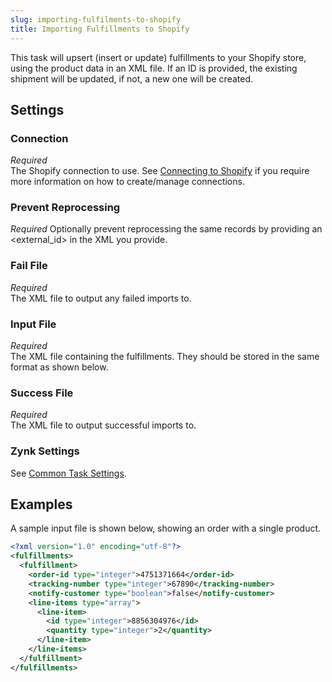 ```yaml
---
slug: importing-fulfilments-to-shopify
title: Importing Fulfillments to Shopify
---
```

This task will upsert (insert or update) fulfillments to your Shopify store, using the product data in an XML file. If an ID is provided, the existing shipment will be updated, if not, a new one will be created.

## Settings
### Connection
_Required_  
The Shopify connection to use. See [Connecting to Shopify](connecting-to-shopify) if you require more information on how to create/manage connections.

### Prevent Reprocessing
_Required_
Optionally prevent reprocessing the same records by providing an <external_id> in the XML you provide.

### Fail File
_Required_  
The XML file to output any failed imports to.

### Input File
_Required_  
The XML file containing the fulfillments. They should be stored in the same format as shown below.

### Success File
_Required_  
The XML file to output successful imports to. 

### Zynk Settings
See [Common Task Settings](common-task-settings).

## Examples
A sample input file is shown below, showing an order with a single product.

```xml
<?xml version="1.0" encoding="utf-8"?>
<fulfillments>
  <fulfillment>
    <order-id type="integer">4751371664</order-id>
	<tracking-number type="integer">67890</tracking-number>
	<notify-customer type="boolean">false</notify-customer>
	<line-items type="array">
	  <line-item>
	    <id type="integer">8856304976</id>
		<quantity type="integer">2</quantity>
	  </line-item>
	</line-items>
  </fulfillment>
</fulfillments>
```
